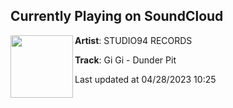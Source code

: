 ## Currently Playing on SoundCloud

[<img align="left" width="100" src="https://i1.sndcdn.com/artworks-6RZry5I2VTEMDXiQ-gy04LQ-t500x500.jpg">](https://soundcloud.com/studio94records/adm-gi-gi-dunder-pit-raw)

**Artist**: STUDIO94 RECORDS 

**Track**: Gi Gi - Dunder Pit

Last updated at 04/28/2023 10:25
